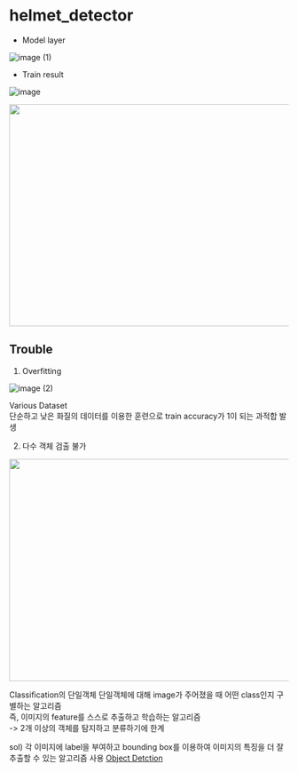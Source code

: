 # helmet_detector

- Model layer

![image (1)](https://user-images.githubusercontent.com/98154707/223673202-68fe4a88-e044-40a4-8afc-15c09400fdc6.png)



- Train result

![image](https://user-images.githubusercontent.com/98154707/223674115-74f7c179-b868-4682-8bbe-3ea6c9258d11.png)  

<img src="https://user-images.githubusercontent.com/98154707/223673620-5f43fa26-7439-4b39-a471-452f492551f7.png" width="600" height="400"/>

## Trouble  
1. Overfitting

![image (2)](https://user-images.githubusercontent.com/98154707/223673432-a611f516-d5d0-4873-96f4-6c158bc2ef36.png)
  
  Various Dataset  
  단순하고 낮은 화질의 데이터를 이용한 훈련으로 train accuracy가 1이 되는 과적합 발생
   
   
2. 다수 객체 검출 불가
<img src="https://user-images.githubusercontent.com/98154707/223673858-0d087431-2de1-4a48-9600-bfe9729608d0.png" width="600" height="400"/>

   Classification의 단일객체
   단일객체에 대해 image가 주어졌을 때 어떤 class인지 구별하는 알고리즘  
   즉, 이미지의 feature를 스스로 추출하고 학습하는 알고리즘  
      -> 2개 이상의 객체를 탐지하고 분류하기에 한계
      
sol) 각 이미지에 label을 부여하고 bounding box를 이용하여 이미지의 특징을 더 잘 추출할 수 있는 알고리즘 사용 [Object Detction](https://github.com/Hennakk/helmet_detection)
